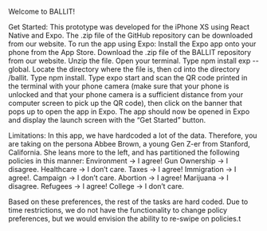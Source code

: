 Welcome to BALLIT!

Get Started:
This prototype was developed for the iPhone XS using React Native and Expo. The .zip file of the GitHub repository can be downloaded from our website. To run the app using Expo:
Install the Expo app onto your phone from the App Store.
Download the .zip file of the BALLIT repository from our website. 
Unzip the file. 
Open your terminal. 
Type npm install exp --global. 
Locate the directory where the file is, then cd into the directory /ballit.
Type npm install. 
Type expo start and scan the QR code printed in the terminal with your phone camera (make sure that your phone is unlocked and that your phone camera is a sufficient distance from your computer screen to pick up the QR code), then click on the banner that pops up to open the app in Expo. 
The app should now be opened in Expo and display the launch screen with the “Get Started” button.

Limitations:
In this app, we have hardcoded a lot of the data. Therefore, you are taking on the persona Abbee Brown, a young Gen Z-er from Stanford, California. She leans more to the left, and has partitioned the following policies in this manner:
Environment → I agree!
Gun Ownership → I disagree.
Healthcare → I don’t care.
Taxes → I agree!
Immigration → I agree!.
Campaign → I don’t care.
Abortion → I agree!
Marijuana → I disagree.
Refugees → I agree!
College → I don’t care.

Based on these preferences, the rest of the tasks are hard coded. Due to time restrictions, we do not have the functionality to change policy preferences, but we would envision the ability to re-swipe on policies.t
